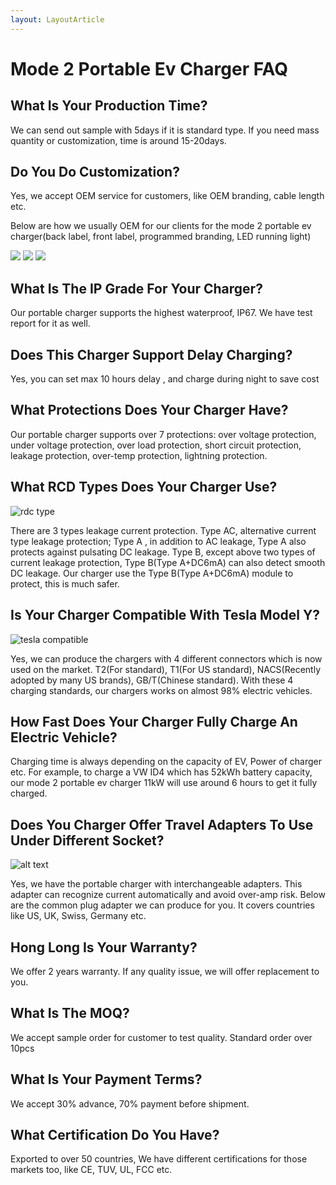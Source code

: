 ```yaml
---
layout: LayoutArticle
---
```



# Mode 2 Portable Ev Charger FAQ

## What Is Your Production Time?

We can send out sample with 5days if it is standard type. If you need mass quantity or customization, time is around 15-20days.

## Do You Do Customization?

Yes, we accept OEM service for customers, like OEM branding, cable length etc.

Below are how we usually OEM for our clients for the mode 2 portable ev charger(back label, front label, programmed branding, LED running light)

<div class="columns-3 my-2">
    <img class="aspect-square w-ful m-0" src="./custom-1.png">
    <img class="aspect-square w-ful m-0" src="./custom-2.png">
    <img class="aspect-square w-ful m-0" src="./custom-3.png">
</div>

## What Is The IP Grade For Your Charger?

Our portable charger supports the highest waterproof, IP67. We have test report for it as well.

## Does This Charger Support Delay Charging?

Yes, you can set max 10 hours delay , and charge during night to save cost

## What Protections Does Your Charger Have?

Our portable charger supports over 7 protections: over voltage protection, under voltage protection, over load protection, short circuit protection, leakage protection, over-temp protection, lightning protection.


## What RCD Types Does Your Charger Use?

![rdc type](./rdc-type.png)

There are 3 types leakage current protection. Type AC, alternative current type leakage protection; Type A , in addition to AC leakage, Type A also protects against pulsating DC leakage. Type B, except above two types of current leakage protection, Type B(Type A+DC6mA) can also detect smooth DC leakage. Our charger use the Type B(Type A+DC6mA) module to protect, this is much safer.

## Is Your Charger Compatible With Tesla Model Y?  

![tesla compatible](./tesla-compatible.png)

Yes, we can produce the chargers with 4 different connectors which is now used on the market. T2(For standard), T1(For US standard), NACS(Recently adopted by many US brands), GB/T(Chinese standard). With these 4 charging standards, our chargers works on almost 98% electric vehicles.

## How Fast Does Your Charger Fully Charge An Electric Vehicle?

Charging time is always depending on the capacity of EV, Power of charger etc. For example, to charge a VW ID4 which has 52kWh battery capacity, our mode 2 portable ev charger 11kW will use around 6 hours to get it fully charged.

## Does You Charger Offer Travel Adapters To Use Under Different Socket?

![alt text](image-1.png)

Yes, we have the portable charger with interchangeable adapters. This adapter can recognize current automatically and avoid over-amp risk. Below are the common plug adapter we can produce for you. It covers countries like US, UK, Swiss, Germany etc.

## Hong Long Is Your Warranty?

We offer 2 years warranty. If any quality issue, we will offer replacement to you.

## What Is The MOQ?

We accept sample order for customer to test quality. Standard order over 10pcs

## What Is Your Payment Terms?

We accept 30% advance, 70% payment before shipment.

## What Certification Do You Have?

Exported to over 50 countries, We have different certifications for those markets too, like CE, TUV, UL, FCC etc.